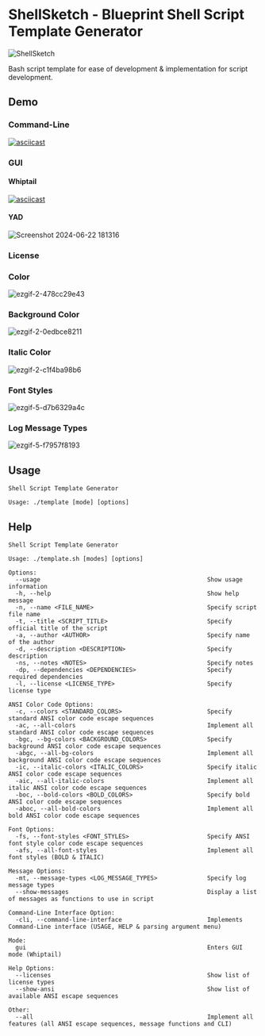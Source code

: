 # ShellSketch - Blueprint Shell Script Template Generator
![ShellSketch](https://github.com/eliaz5536/ShellSketch/assets/5835036/3c052d7c-4981-4159-8ca9-22b6bb8d0c85)

Bash script template for ease of development & implementation for script development.

## Demo
### Command-Line
[![asciicast](https://asciinema.org/a/aXSdISgOUVbFwhSM3Q3gcNeSe.svg)](https://asciinema.org/a/aXSdISgOUVbFwhSM3Q3gcNeSe)

### GUI 
#### Whiptail
[![asciicast](https://asciinema.org/a/T9InMdkBqD0PxWGbazoe8cA6B.svg)](https://asciinema.org/a/T9InMdkBqD0PxWGbazoe8cA6B)

#### YAD

<!-- <div align="center">
  <img src="https://github.com/eliaz5536/ShellSketch/assets/5835036/b4cfbeec-70e6-4823-9331-7f6d07ccc04b" alt="Description of the GIF">
</div> 
--> 

![Screenshot 2024-06-22 181316](https://github.com/eliaz5536/ShellSketch/assets/5835036/14749cd9-7112-4558-88b6-79efdfc439aa)

### License




### Color
![ezgif-2-478cc29e43](https://github.com/eliaz5536/ShellSketch/assets/5835036/77782224-1448-4d89-bb18-581f2b124f92)

### Background Color
![ezgif-2-0edbce8211](https://github.com/eliaz5536/ShellSketch/assets/5835036/b3b21dd5-e2a3-454b-8352-1090a48b229d)

### Italic Color
![ezgif-2-c1f4ba98b6](https://github.com/eliaz5536/ShellSketch/assets/5835036/b53ccab8-6a7f-4477-ac88-e281861dd3d0)

### Font Styles
![ezgif-5-d7b6329a4c](https://github.com/eliaz5536/ShellSketch/assets/5835036/93cce564-09f1-443f-a57f-bc0a699f3823)

### Log Message Types
![ezgif-5-f7957f8193](https://github.com/eliaz5536/ShellSketch/assets/5835036/9846fb2a-4310-464d-a038-df210cfaa824)

## Usage
```
Shell Script Template Generator
 
Usage: ./template [mode] [options]
```

## Help
```
Shell Script Template Generator
 
Usage: ./template.sh [modes] [options]
 
Options:
  --usage                                               Show usage information
  -h, --help                                            Show help message
  -n, --name <FILE_NAME>                                Specify script file name
  -t, --title <SCRIPT_TITLE>                            Specify official title of the script
  -a, --author <AUTHOR>                                 Specify name of the author
  -d, --description <DESCRIPTION>                       Specify description
  -ns, --notes <NOTES>                                  Specify notes
  -dp, --dependencies <DEPENDENCIES>                    Specify required dependencies
  -l, --license <LICENSE_TYPE>                          Specify license type
 
ANSI Color Code Options:
  -c, --colors <STANDARD_COLORS>                        Specify standard ANSI color code escape sequences
  -ac, --all-colors                                     Implement all standard ANSI color code escape sequences
  -bgc, --bg-colors <BACKGROUND_COLORS>                 Specify background ANSI color code escape sequences
  -abgc, --all-bg-colors                                Implement all background ANSI color code escape sequences
  -ic, --italic-colors <ITALIC_COLORS>                  Specify italic ANSI color code escape sequences
  -aic, --all-italic-colors                             Implement all italic ANSI color code escape sequences
  -boc, --bold-colors <BOLD_COLORS>                     Specify bold ANSI color code escape sequences
  -aboc, --all-bold-colors                              Implement all bold ANSI color code escape sequences
 
Font Options:
  -fs, --font-styles <FONT_STYLES>                      Specify ANSI font style color code escape sequences
  -afs, --all-font-styles                               Implement all font styles (BOLD & ITALIC)
 
Message Options:
  -mt, --message-types <LOG_MESSAGE_TYPES>              Specify log message types
  --show-messages                                       Display a list of messages as functions to use in script
 
Command-Line Interface Option:
  -cli, --command-line-interface                        Implements Command-Line interface (USAGE, HELP & parsing argument menu)
 
Mode:
  gui                                                   Enters GUI mode (Whiptail) 
 
Help Options:
  --licenses                                            Show list of license types
  --show-ansi                                           Show list of available ANSI escape sequences
 
Other:
  --all                                                 Implement all features (all ANSI escape sequences, message functions and CLI)

```

